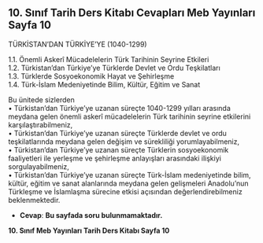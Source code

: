 ## 10. Sınıf Tarih Ders Kitabı Cevapları Meb Yayınları Sayfa 10

TÜRKİSTAN’DAN TÜRKİYE’YE (1040-1299)

1.1. Önemli Askerî Mücadelelerin Türk Tarihinin Seyrine Etkileri  
 1.2. Türkistan’dan Türkiye’ye Türklerde Devlet ve Ordu Teşkilatları  
 1.3. Türklerde Sosyoekonomik Hayat ve Şehirleşme  
 1.4. Türk-İslam Medeniyetinde Bilim, Kültür, Eğitim ve Sanat

Bu ünitede sizlerden  
 • Türkistan’dan Türkiye’ye uzanan süreçte 1040-1299 yılları arasında meydana gelen önemli askerî mücadelelerin Türk tarihinin seyrine etkilerini karşılaştırabilmeniz,  
 • Türkistan’dan Türkiye’ye uzanan süreçte Türklerde devlet ve ordu teşkilatlarında meydana gelen değişim ve sürekliliği yorumlayabilmeniz,  
 • Türkistan’dan Türkiye’ye uzanan süreçte Türklerin sosyoekonomik faaliyetleri ile yerleşme ve şehirleşme anlayışları arasındaki ilişkiyi sorgulayabilmeniz,  
 • Türkistan’dan Türkiye’ye uzanan süreçte Türk-İslam medeniyetinde bilim, kültür, eğitim ve sanat alanlarında meydana gelen gelişmeleri Anadolu’nun Türkleşme ve İslamlaşma sürecine etkisi açısından değerlendirebilmeniz  
 beklenmektedir.

* **Cevap**: **Bu sayfada soru bulunmamaktadır.**

**10. Sınıf Meb Yayınları Tarih Ders Kitabı Sayfa 10**
